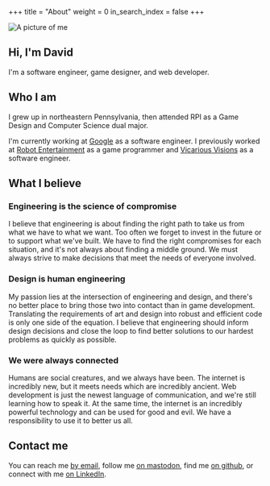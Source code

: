 +++
title = "About"
weight = 0
in_search_index = false
+++

![A picture of me](/self-image.jpg#self-image)

## Hi, I'm David

I'm a software engineer, game designer, and web developer.

## Who I am

I grew up in northeastern Pennsylvania, then attended RPI as a Game Design and Computer Science dual major.

I'm currently working at [Google](http://google.com) as a software engineer.
I previously worked at [Robot Entertainment](http://robotentertainment.com) as a game programmer and [Vicarious Visions](http://www.vvisions.com) as a software engineer.

## What I believe

### Engineering is the science of compromise

I believe that engineering is about finding the right path to take us from what we have to what we want. Too often we forget to invest in the future or to support what we've built. We have to find the right compromises for each situation, and it's not always about finding a middle ground. We must always strive to make decisions that meet the needs of everyone involved.

### Design is human engineering

My passion lies at the intersection of engineering and design, and there's no better place to bring those two into contact than in game development. Translating the requirements of art and design into robust and efficient code is only one side of the equation. I believe that engineering should inform design decisions and close the loop to find better solutions to our hardest problems as quickly as possible.

### We were always connected

Humans are social creatures, and we always have been. The internet is incredibly new, but it meets needs which are incredibly ancient. Web development is just the newest language of communication, and we're still learning how to speak it. At the same time, the internet is an incredibly powerful technology and can be used for good and evil. We have a responsibility to use it to better us all.

## Contact me

You can reach me [by email](mailto:david@kolo.ski), follow me [on mastodon](http://hachyderm.io/@djkoloski), find me [on github](http://github.com/djkoloski), or connect with me [on LinkedIn](https://www.linkedin.com/in/dkoloski/).
